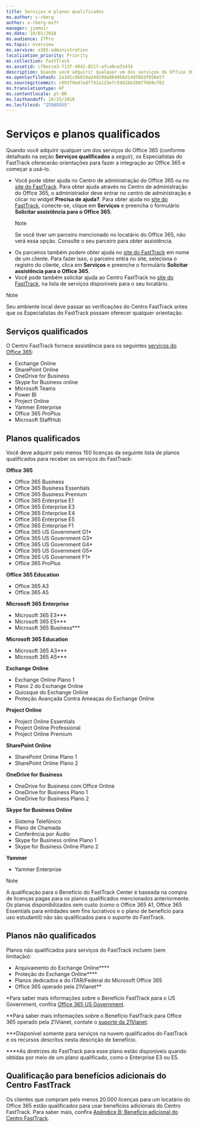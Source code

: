 ```yaml
---
title: Serviços e planos qualificados
ms.author: v-rberg
author: v-rberg-msft
manager: jimmuir
ms.date: 10/01/2018
ms.audience: ITPro
ms.topic: overview
ms.service: o365-administration
localization_priority: Priority
ms.collection: FastTrack
ms.assetid: cf8ecce3-713f-4943-8217-afca0ce31434
description: Quando você adquirir qualquer um dos serviços do Office 365 (conforme detalhado na seção Serviços qualificados a seguir), os Especialistas do FastTrack oferecerão orientações para fazer a integração ao Office 365 e começar a usá-lo.
ms.openlocfilehash: 2a3d1c0b010a24429da884956d1dd785df656e5f
ms.sourcegitcommit: c993f9ed7adf792a123e7c59d1bb280776b9cf02
ms.translationtype: HT
ms.contentlocale: pt-BR
ms.lasthandoff: 10/15/2018
ms.locfileid: "25565555"
---
```

# <a name="eligible-services-and-plans"></a>Serviços e planos qualificados

Quando você adquirir qualquer um dos serviços do Office 365 (conforme detalhado na seção **Serviços qualificados** a seguir), os Especialistas do FastTrack oferecerão orientações para fazer a integração ao Office 365 e começar a usá-lo. 
  
- Você pode obter ajuda no Centro de administração do Office 365 ou no [site do FastTrack](https://go.microsoft.com/fwlink/?linkid=780698). Para obter ajuda através no Centro de administração do Office 365, o administrador deve entrar no centro de administração e clicar no widget **Precisa de ajuda?**. Para obter ajuda no [site do FastTrack](https://go.microsoft.com/fwlink/?linkid=780698), conecte-se, clique em **Serviços** e preencha o formulário **Solicitar assistência para o Office 365**.   
    > [!NOTE]
    >  Se você tiver um parceiro mencionado no locatário do Office 365, não verá essa opção. Consulte o seu parceiro para obter assistência. 
- Os parceiros também podem obter ajuda no [site do FastTrack](https://go.microsoft.com/fwlink/?linkid=780698) em nome de um cliente. Para fazer isso, o parceiro entra no site, seleciona o registro do cliente, clica em **Serviços** e preenche o formulário **Solicitar assistência para o Office 365**. 
- Você pode também solicitar ajuda ao Centro FastTrack no [site do FastTrack](https://go.microsoft.com/fwlink/?linkid=780698), na lista de serviços disponíveis para o seu locatário. 
> [!NOTE]
> Seu ambiente local deve passar as verificações do Centro FastTrack antes que os Especialistas do FastTrack possam oferecer qualquer orientação. 
  
## <a name="eligible-services"></a>Serviços qualificados

O Centro FastTrack fornece assistência para os seguintes [serviços do Office 365](https://go.microsoft.com/fwlink/?linkid=2005429):
  
- Exchange Online
- SharePoint Online
- OneDrive for Business
- Skype for Business online
- Microsoft Teams
- Power BI
- Project Online
- Yammer Enterprise 
- Office 365 ProPlus
- Microsoft StaffHub
    
## <a name="eligible-plans"></a>Planos qualificados

Você deve adquirir pelo menos 150 licenças da seguinte lista de planos qualificados para receber os serviços do FastTrack:
  
 **Office 365**
  
- Office 365 Business  
- Office 365 Business Essentials  
- Office 365 Business Premium
- Office 365 Enterprise E1
- Office 365 Enterprise E3
- Office 365 Enterprise E4  
- Office 365 Enterprise E5
- Office 365 Enterprise F1
- Office 365 US Government G1\*
- Office 365 US Government G3\*
- Office 365 US Government G4\*
- Office 365 US Government G5\* 
- Office 365 US Government F1\*
- Office 365 ProPlus
    
 **Office 365 Education**
  
- Office 365 A3
- Office 365 A5

 **Microsoft 365 Enterprise**
  
- Microsoft 365 E3\*\*\*
- Microsoft 365 E5\*\*\*
- Microsoft 365 Business\*\*\*
    
 **Microsoft 365 Education**
  
- Microsoft 365 A3\*\*\*
- Microsoft 365 A5\*\*\*

 **Exchange Online**
  
- Exchange Online Plano 1
- Plano 2 do Exchange Online 
- Quiosque do Exchange Online
- Proteção Avançada Contra Ameaças do Exchange Online
    
 **Project Online**
  
- Project Online Essentials  
- Project Online Professional
- Project Online Premium
    
 **SharePoint Online**
  
- SharePoint Online Plano 1
- SharePoint Online Plano 2
    
 **OneDrive for Business**
  
- OneDrive for Business com Office Online 
- OneDrive for Business Plano 1
- OneDrive for Business Plano 2
    
 **Skype for Business Online**
  
-  Sistema Telefônico 
-  Plano de Chamada 
-  Conferência por Áudio 
-  Skype for Business online Plano 1  
-  Skype for Business Online Plano 2
    
 **Yammer**
  
- Yammer Enterprise 
> [!NOTE]
> A qualificação para o Benefício do FastTrack Center é baseada na compra de licenças pagas para os planos qualificados mencionados anteriormente. Os planos disponibilizados sem custo (como o Office 365 A1, Office 365 Essentials para entidades sem fins lucrativos e o plano de benefício para uso estudantil) não são qualificados para o suporte do FastTrack. 
  
## <a name="ineligible-plans"></a>Planos não qualificados

Planos não qualificados para serviços do FastTrack incluem (sem limitação):
  
- Arquivamento do Exchange Online\*\*\*\*
- Proteção do Exchange Online\*\*\*\*
- Planos dedicados e do ITAR/Federal do Microsoft Office 365
- Office 365 operado pela 21Vianet\*\*
    
\*Para saber mais informações sobre o Benefício FastTrack para o US Government, confira [Office 365 US Government](https://aka.ms/aboutgovcloud).
  
\*\*Para saber mais informações sobre o Benefício FastTrack para Office 365 operado pela 21Vianet, contate o [suporte da 21Vianet](https://go.microsoft.com/fwlink/?linkid=852156).
  
\*\*\*Disponível somente para serviços na nuvem qualificados do FastTrack e os recursos descritos nesta descrição de benefício.
  
\*\*\*\*As diretrizes do FastTrack para esse plano estão disponíveis quando obtidas por meio de um plano qualificado, como o Enterprise E3 ou E5.
  
## <a name="fasttrack-center-additional-benefit-eligibility"></a>Qualificação para benefícios adicionais do Centro FastTrack

Os clientes que compram pelo menos 20.000 licenças para um locatário do Office 365 estão qualificados para usar benefícios adicionais do Centro FastTrack. Para saber mais, confira [Apêndice B: Benefício adicional do Centro FastTrack](O365-fasttrack-additional-benefits.md).
  

  

